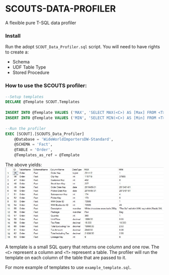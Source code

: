 # SCOUTS-DATA-PROFILER
A flexible pure T-SQL data profiler

### Install

Run the adopt ```SCOUT_Data_Profiler.sql``` script. You will need to have rights to create a:
* Schema
* UDF Table Type
* Stored Procedure 

### How to use the SCOUTS profiler:
```SQL
--Setup templates
DECLARE @Template SCOUT.Templates

INSERT INTO @Template VALUES ('MAX', 'SELECT MAX(<C>) AS [Max] FROM <T>')
INSERT INTO @Template VALUES ('MIN', 'SELECT MIN(<C>) AS [Min] FROM <T>')

--Run the profiler
EXEC [SCOUT].[SCOUTS_Data_Profiler]
	@Database = 'WideWorldImportersDW-Standard',
	@SCHEMA = 'Fact',
	@TABLE = 'Order',
	@Templates_as_ref = @Template
```
The above yields:
![Result](Result.jpg)

A template is a small SQL query that returns one column and one row. The ```<C>``` represent a column and ```<T>``` represent a table. The profiler will run the template on each column of the table that are passed to it.

For more example of templates to use ```example_template.sql```.